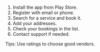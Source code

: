 1. Install the app from Play Store.
2. Register with email or phone.
3. Search for a service and book it.
4. Add your addresses.
5. Check your bookings in the list.
6. Contact support if needed.

Tips: Use ratings to choose good vendors.